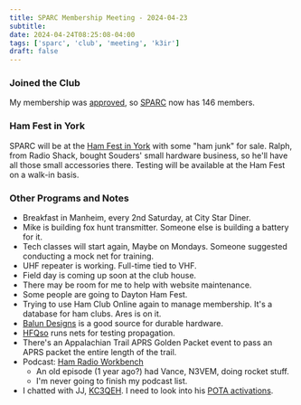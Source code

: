 ```yaml
---
title: SPARC Membership Meeting - 2024-04-23
subtitle: 
date: 2024-04-24T08:25:08-04:00
tags: ['sparc', 'club', 'meeting', 'k3ir']
draft: false
---
```


### Joined the Club
My membership was [approved](https://k3ir.org/2024/04/23/sparc-meeting-minutes-2024-04-23/), 
so [SPARC](https://k3ir.org/) now has 146 members.

### Ham Fest in York
SPARC will be 
at the [Ham Fest in York](https://www.yorkhamfest.org/)
with some "ham junk" for sale.
Ralph, from Radio Shack, 
bought Souders' small hardware business,
so he'll have all those small accessories there.
Testing will be available
at the Ham Fest on a walk-in basis.

<!--more-->

### Other Programs and Notes
- Breakfast in Manheim, every 2nd Saturday,
  at City Star Diner. 
- Mike is building fox hunt transmitter. 
  Someone else is building a battery for it.
- Tech classes will start again,
  Maybe on Mondays. 
  Someone suggested conducting a mock net 
  for training.
- UHF repeater is working. Full-time tied to VHF.
- Field day is coming up soon at the club house.
- There may be room for me
  to help with website maintenance. 
- Some people are going to Dayton Ham Fest.
- Trying to use Ham Club Online again to manage membership.
  It's a database for ham clubs.
  Ares is on it.
- [Balun Designs](https://www.balundesigns.com/) 
  is a good source for durable hardware.
- [HFQso](https://hfqso.com/) runs nets 
  for testing propagation.
- There's an Appalachian Trail APRS Golden Packet
  event to pass an APRS packet the entire length 
  of the trail.
- Podcast: [Ham Radio Workbench](https://www.hamradioworkbench.com/)
  - An old episode (1 year ago?) had Vance, N3VEM, doing rocket stuff.
  - I'm never going to finish my podcast list.
- I chatted with JJ, [KC3QEH](https://www.qrz.com/db/KC3QEH). 
  I need to look 
  into his [POTA activations](https://pota.app/#/profile/KC3QEH).
